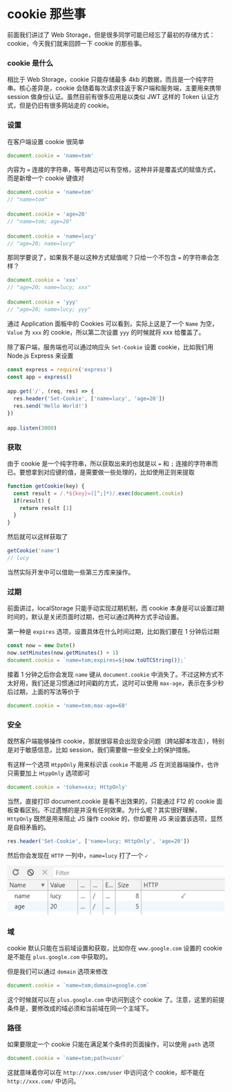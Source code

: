 # cookie 那些事

前面我们讲过了 Web Storage，但是很多同学可能已经忘了最初的存储方式：cookie，今天我们就来回顾一下 cookie 的那些事。

### cookie 是什么

相比于 Web Storage，cookie 只能存储最多 4kb 的数据，而且是一个纯字符串。核心差异是，cookie 会随着每次请求往返于客户端和服务端，主要用来携带 session 做身份认证。虽然目前有很多应用是以类似 JWT 这样的 Token 认证方式，但是仍旧有很多网站走的 cookie。

### 设置

在客户端设置 cookie 很简单

```js
document.cookie = 'name=tom'
```

内容为 `=` 连接的字符串，等号两边可以有空格，这种并非是覆盖式的赋值方式，而是新增一个 cookie 键值对

```js
document.cookie = 'name=tom'
// "name=tom"

document.cookie = 'age=20'
// "name=tom; age=20"

document.cookie = 'name=lucy'
// "age=20; name=lucy"
```

那同学要说了，如果我不是以这种方式赋值呢？只给一个不包含 `=` 的字符串会怎样？

```js
document.cookie = 'xxx'
// "age=20; name=lucy; xxx"

document.cookie = 'yyy'
// "age=20; name=lucy; yyy"
```

通过 Application 面板中的 Cookies 可以看到，实际上这是了一个 `Name` 为空，`Value` 为 `xxx` 的 cookie，所以第二次设置 `yyy` 的时候就将 xxx 给覆盖了。

除了客户端，服务端也可以通过响应头 `Set-Cookie` 设置 cookie，比如我们用 Node.js Express 来设置

```js
const express = require('express')
const app = express()

app.get('/', (req, res) => {
  res.header('Set-Cookie', ['name=lucy', 'age=20'])
  res.send('Hello World!')
})

app.listen(3000)
```

### 获取

由于 cookie 是一个纯字符串，所以获取出来的也就是以 `=` 和 `;` 连接的字符串而已。要想拿到对应键的值，是需要做一些处理的，比如使用正则来提取

```js
function getCookie(key) {
  const result = /.*${key}=([^;]*)/.exec(document.cookie)
  if(result) {
    return result [1]
  }
}
```

然后就可以这样获取了

```js
getCookie('name')
// lucy
```

当然实际开发中可以借助一些第三方库来操作。

### 过期

前面讲过，localStorage 只能手动实现过期机制，而 cookie 本身是可以设置过期时间的，默认是关闭页面时过期，也可以通过两种方式手动设置。

第一种是 `expires` 选项，设置具体在什么时间过期，比如我们要在 1 分钟后过期

```js
const now = new Date()
now.setMinutes(now.getMinutes() + 1)
document.cookie = `name=tom;expires=${now.toUTCString()};`
```

接着 1 分钟之后你会发现 `name` 键从 `document.cookie` 中消失了。不过这种方式不太好用，我们还是习惯通过时间戳的方式，这时可以使用 `max-age`，表示在多少秒后过期，上面的写法等价于

```js
document.cookie = 'name=tom;max-age=60'
```

### 安全

既然客户端能够操作 cookie，那就很容易会出现安全问题（跨站脚本攻击），特别是对于敏感信息，比如 session，我们需要做一些安全上的保护措施。

有这样一个选项 `HtppOnly` 用来标识该 `cookie` 不能用 JS 在浏览器端操作，也许只需要加上 `HtppOnly` 选项即可

```js
document.cookie = 'token=xxx; HttpOnly'
```

当然，直接打印 document.cookie 是看不出效果的，只能通过 F12 的 cookie 面板查看区别。不过遗憾的是并没有任何效果。为什么呢？其实很好理解，`HttpOnly` 既然是用来阻止 JS 操作 cookie 的，你却要用 JS 来设置该选项，显然是自相矛盾的。

```js
res.header('Set-Cookie', ['name=lucy; HttpOnly', 'age=20'])
```

然后你会发现在 `HTTP` 一列中，`name=lucy` 打了一个 `✓`

![1544281046657-5691.png](./1544281046657-5691.png)

### 域

cookie 默认只能在当前域设置和获取，比如你在 `www.google.com` 设置的 cookie 是不能在 `plus.google.com` 中获取的。

但是我们可以通过 `domain` 选项来修改

```js
document.cookie = `name=tom;domain=google.com`
```

这个时候就可以在 `plus.google.com` 中访问到这个 cookie 了。注意，这里的前提条件是，要修改成的域必须和当前域在同一个主域下。

### 路径

如果要限定一个 cookie 只能在满足某个条件的页面操作，可以使用 `path` 选项

```js
document.cookie = `name=tom;path=user`
```

这就意味着你可以在 `http://xxx.com/user` 中访问这个 cookie，却不能在 `http://xxx.com/` 中访问。